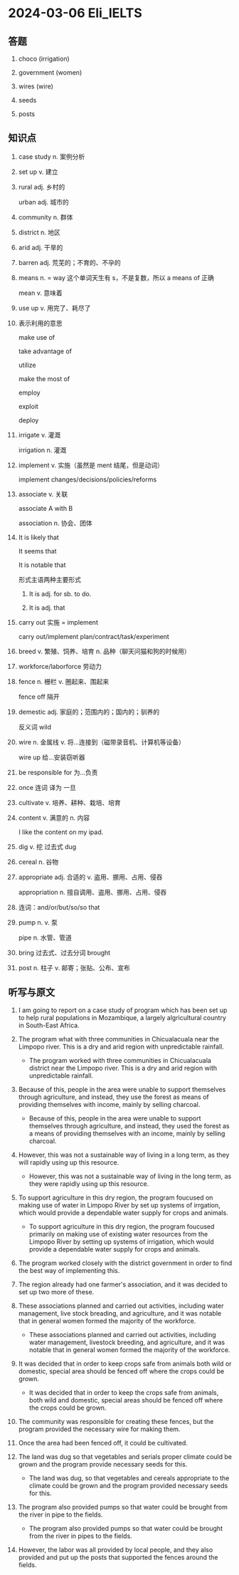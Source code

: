 # 2024-03-06 Eli_IELTS

## 答题

1. choco (irrigation)

2. government (women)

3. wires (wire)

4. seeds

5. posts

## 知识点

1. case study n. 案例分析

2. set up v. 建立

3. rural adj. 乡村的

   urban adj. 城市的

4. community n. 群体

5. district n. 地区

6. arid adj. 干旱的

7. barren adj. 荒芜的；不育的、不孕的

8. means n. = way 这个单词天生有 s，不是复数，所以 a means of 正确

   mean v. 意味着

9. use up v. 用完了、耗尽了

10. 表示利用的意思

    make use of

    take advantage of

    utilize

    make the most of

    employ

    exploit

    deploy

11. irrigate v. 灌溉

    irrigation n. 灌溉

12. implement v. 实施（虽然是 ment 结尾，但是动词）

    implement changes/decisions/policies/reforms

13. associate v. 关联

    associate A with B

    association n. 协会、团体

14. It is likely that

    It seems that

    It is notable that

    形式主语两种主要形式

    1. It is adj. for sb. to do.

    2. It is adj. that

15. carry out 实施 = implement

    carry out/implement plan/contract/task/experiment

16. breed v. 繁殖、饲养、培育 n. 品种（聊天问猫和狗的时候用）

17. workforce/laborforce 劳动力

18. fence n. 栅栏 v. 圈起来、围起来

    fence off 隔开

19. demestic adj. 家庭的；范围内的；国内的；驯养的

    反义词 wild

20. wire n. 金属线 v. 将...连接到（磁带录音机、计算机等设备）

    wire up 给...安装窃听器

21. be responsible for 为...负责

22. once 连词 译为 一旦

23. cultivate v. 培养、耕种、栽培、培育

24. content v. 满意的 n. 内容

    I like the content on my ipad.

25. dig v. 挖 过去式 dug

26. cereal n. 谷物

27. appropriate adj. 合适的 v. 盗用、挪用、占用、侵吞

    appropriation n. 擅自调用、盗用、挪用、占用、侵吞

28. 连词：and/or/but/so/so that

29. pump n. v. 泵

    pipe n. 水管、管道

30. bring 过去式、过去分词 brought

31. post n. 柱子 v. 邮寄；张贴、公布、宣布

## 听写与原文

1. I am going to report on a case study of program which has been set up to help rural populations in Mozambique, a largely algricultural country in South-East Africa.

2. The program what with three communities in Chicualacuala near the Limpopo river. This is a dry and arid region with unpredictable rainfall.

   - The program worked with three communities in Chicualacuala district near the Limpopo river. This is a dry and arid region with unpredictable rainfall.

3. Because of this, people in the area were unable to support themselves through agriculture, and instead, they use the forest as means of providing themselves with income, mainly by selling charcoal.

   - Because of this, people in the area were unable to support themselves through agriculture, and instead, they used the forest as a means of providing themselves with an income, mainly by selling charcoal.

4. However, this was not a sustainable way of living in a long term, as they will rapidly using up this resource.

   - However, this was not a sustainable way of living in the long term, as they were rapidly using up this resource.

5. To support agriculture in this dry region, the program foucused on making use of water in Limpopo River by set up systems of irrgation, which would provide a dependable water supply for crops and animals.

   - To support agriculture in this dry region, the program foucused primarily on making use of existing water resources from the Limpopo River by setting up systems of irrigation, which would provide a dependable water supply for crops and animals.

6. The program worked closely with the district government in order to find the best way of implementing this.

7. The region already had one farmer's association, and it was decided to set up two more of these.

8. These associations planned and carried out activities, including water management, live stock breading, and agriculture, and it was notable that in general women formed the majority of the workforce.

   - These associations planned and carried out activities, including water management, livestock breeding, and agriculture, and it was notable that in general women formed the majority of the workforce.

9. It was decided that in order to keep crops safe from animals both wild or domestic, special area should be fenced off where the crops could be grown.

   - It was decided that in order to keep the crops safe from animals, both wild and domestic, special areas should be fenced off where the crops could be grown.

10. The community was responsible for creating these fences, but the program provided the necessary wire for making them.

11. Once the area had been fenced off, it could be cultivated.

12. The land was dug so that vegetables and serials proper climate could be grown and the program provide necessary seeds for this.

    - The land was dug, so that vegetables and cereals appropriate to the climate could be grown and the program provided necessary seeds for this.

13. The program also provided pumps so that water could be brought from the river in pipe to the fields.

    - The program also provided pumps so that water could be brought from the river in pipes to the fields.

14. However, the labor was all provided by local people, and they also provided and put up the posts that supported the fences around the fields.
